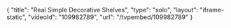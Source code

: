{
    "title": "Real Simple Decorative Shelves",
    "type": "solo",
    "layout": "iframe-static",
    "videoId": "109982789",
    "url": "\/tvpembed\/109982789"
}